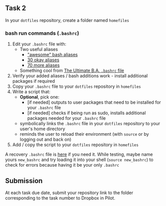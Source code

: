 ## Task 2

In your `dotfiles` repository, create a folder named `homefiles`

### bash run commands (`.bashrc`)

1. Edit your `.bashrc` file with:
    - Two useful aliases
        - ["awesome" bash aliases](https://github.com/vikaskyadav/awesome-bash-alias)
        - [30 okay aliases](https://www.cyberciti.biz/tips/bash-aliases-mac-centos-linux-unix.html)
        - [70 more aliases](https://davidjguru.github.io/blog/linux-70-commands-aliases-for-everyday-life)
    - Something cool from [The Ultimate B.A. `.bashrc` file](https://gist.github.com/zachbrowne/8bc414c9f30192067831fafebd14255c)
2. Verify your added aliases / bash additions work - install additional packages if required
3. Copy your `.bashrc` file to your `dotfiles` repository in `homefiles`
4. Write a script that:
    - **Optional**, pick one:
        - [if needed] outputs to user packages that need to be installed for your `.bashrc` file
        - [if needed] checks if being run as sudo, installs additional packages needed for your `.bashrc` file
    - symbolically links the `.bashrc` file in your `dotfiles` repository to your user's home directory
    - reminds the user to reload their environment (with `source` or by logging out and back on)
5. Add / copy the script to your `dotfiles` repository in `homefiles`

A recovery `.bashrc` file is [here](bashrc) if you need it.  While testing, maybe name yours `new_bashrc` and try loading it into your shell (`source new_bashrc`) to check for errors because having it be your only `.bashrc`

## Submission

At each task due date, submit your repository link to the folder corresponding to the task number to Dropbox in Pilot.
